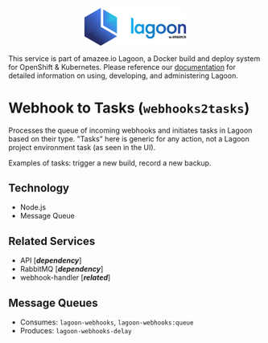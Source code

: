 <p align="center"><img
src="https://raw.githubusercontent.com/amazeeio/lagoon/main/docs/images/lagoon-logo.png"
alt="The Lagoon logo is a blue hexagon split in two pieces with an L-shaped cut"
width="40%"></p>

This service is part of amazee.io Lagoon, a Docker build and deploy system for
OpenShift & Kubernetes. Please reference our [documentation] for detailed
information on using, developing, and administering Lagoon.

# Webhook to Tasks (`webhooks2tasks`)

Processes the queue of incoming webhooks and initiates tasks in Lagoon based on
their type. "Tasks" here is generic for any action, not a Lagoon project
environment task (as seen in the UI).

Examples of tasks: trigger a new build, record a new backup.

## Technology

* Node.js
* Message Queue

## Related Services

* API [***dependency***]
* RabbitMQ [***dependency***]
* webhook-handler [***related***]

## Message Queues

* Consumes: `lagoon-webhooks`, `lagoon-webhooks:queue`
* Produces: `lagoon-webhooks-delay`

[documentation]: https://docs.lagoon.sh/
